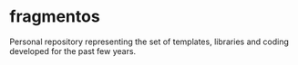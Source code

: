 # fragmentos
Personal repository representing the set of templates, libraries and coding developed for the past few years.
